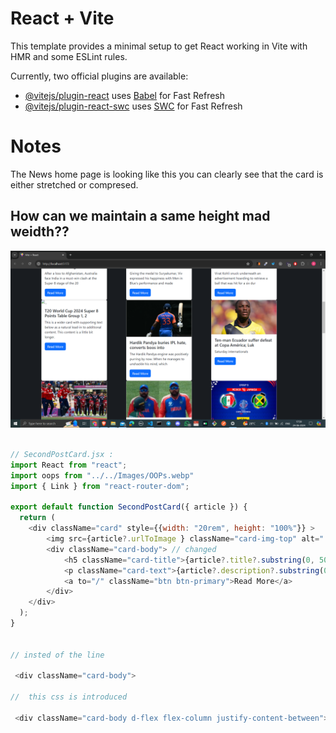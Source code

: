 # React + Vite

This template provides a minimal setup to get React working in Vite with HMR and some ESLint rules.

Currently, two official plugins are available:

- [@vitejs/plugin-react](https://github.com/vitejs/vite-plugin-react/blob/main/packages/plugin-react/README.md) uses [Babel](https://babeljs.io/) for Fast Refresh
- [@vitejs/plugin-react-swc](https://github.com/vitejs/vite-plugin-react-swc) uses [SWC](https://swc.rs/) for Fast Refresh



# Notes

The News home page is looking like this you can clearly see that the card is either stretched or compresed.

## How can we maintain a same height mad weidth??

!["CardImage"](./src/Images/cardImeage.png)


```javaScript

// SecondPostCard.jsx :
import React from "react";
import oops from "../../Images/OOPs.webp"
import { Link } from "react-router-dom";

export default function SecondPostCard({ article }) {
  return (
    <div className="card" style={{width: "20rem", height: "100%"}} >
        <img src={article?.urlToImage } className="card-img-top" alt="..." />
        <div className="card-body"> // changed
            <h5 className="card-title">{article?.title?.substring(0, 50) || "Card title"}</h5>
            <p className="card-text">{article?.description?.substring(0, 100) || "This is a wider card with supporting text below as a natural lead-in to additional content. This content is a little bit longer."}</p>
            <a to="/" className="btn btn-primary">Read More</a>
        </div>
    </div>
  );
}


// insted of the line 

 <div className="card-body">

//  this css is introduced 

 <div className="card-body d-flex flex-column justify-content-between">

```

